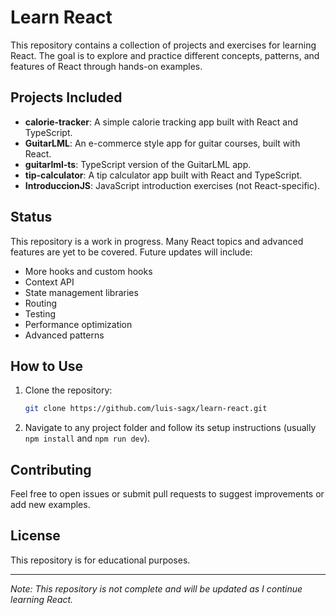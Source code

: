 # Learn React

This repository contains a collection of projects and exercises for learning React. The goal is to explore and practice different concepts, patterns, and features of React through hands-on examples.

## Projects Included
- **calorie-tracker**: A simple calorie tracking app built with React and TypeScript.
- **GuitarLML**: An e-commerce style app for guitar courses, built with React.
- **guitarlml-ts**: TypeScript version of the GuitarLML app.
- **tip-calculator**: A tip calculator app built with React and TypeScript.
- **IntroduccionJS**: JavaScript introduction exercises (not React-specific).

## Status
This repository is a work in progress. Many React topics and advanced features are yet to be covered. Future updates will include:
- More hooks and custom hooks
- Context API
- State management libraries
- Routing
- Testing
- Performance optimization
- Advanced patterns

## How to Use
1. Clone the repository:
   ```bash
   git clone https://github.com/luis-sagx/learn-react.git
   ```
2. Navigate to any project folder and follow its setup instructions (usually `npm install` and `npm run dev`).

## Contributing
Feel free to open issues or submit pull requests to suggest improvements or add new examples.

## License
This repository is for educational purposes.

---
*Note: This repository is not complete and will be updated as I continue learning React.*
